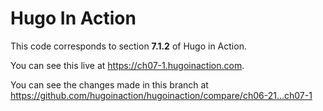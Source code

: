 Hugo In Action
===============

This code corresponds to section **7.1.2** of Hugo in Action.

You can see this live at https://ch07-1.hugoinaction.com.

You can see the changes made in this branch at https://github.com/hugoinaction/hugoinaction/compare/ch06-21...ch07-1

